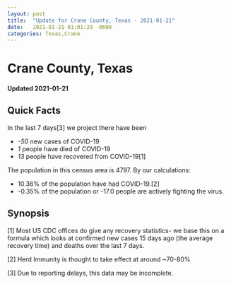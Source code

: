 ```yaml
---
layout: post
title:  "Update for Crane County, Texas - 2021-01-21"
date:   2021-01-21 01:01:29 -0600
categories: Texas,Crane
---
```


# Crane County, Texas
#### Updated 2021-01-21

## Quick Facts

In the last 7 days[3] we project there have been
- *-50* new cases of COVID-19
- *1* people have died of COVID-19
- *13* people have recovered from COVID-19[1]

The population in this census area is 4797. By our calculations:
- 10.36% of the population have had COVID-19.[2]
- -0.35% of the population or -17.0 people are actively fighting the virus.

## Synopsis




[1] Most US CDC offices do give any recovery statistics- we base this on a formula which looks at confirmed new cases
15 days ago (the average recovery time) and deaths over the last 7 days.

[2] Herd Immunity is thought to take effect at around ~70-80%

[3] Due to reporting delays, this data may be incomplete.
 
    